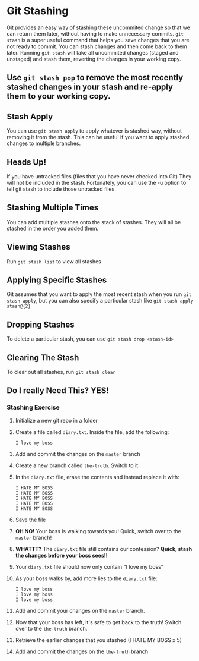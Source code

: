 # Git Stashing

Git provides an easy way of stashing these uncommited change so that we can return them later, without having to make unnecessary commits.
`git stash` is a super useful command that helps you save changes that you are not ready to commit. You can stash changes and then come back to them later.
Running `git stash` will take all uncommited changes (staged and unstaged) and stash them, reverting the changes in your working copy.
## Use `git stash pop` to remove the most recently stashed changes in your stash and re-apply them to your working copy.

## Stash Apply
You can use `git stash apply` to apply whatever is stashed way, without removing it from the stash. This can be useful if you want to apply stashed changes to multiple branches.

## Heads Up!
If you have untracked files (files that you have never checked into Git) They will not be included in the stash.
Fortunately, you can use the -u option to tell git stash to include those untracked files.

## Stashing Multiple Times
You can add multiple stashes onto the stack of stashes. They will all be stashed in the order you added them.

## Viewing Stashes
Run `git stash list` to view all stashes

## Applying Specific Stashes
Git assumes that you want to apply the most recent stash when you run `git stash apply`, but you can also specify a particular stash like `git stash apply stash@{2}`

## Dropping Stashes
To delete a particular stash, you can use `git stash drop <stash-id>`

## Clearing The Stash
To clear out all stashes, run `git stash clear`

## Do I really Need This? YES!

### Stashing Exercise

1. Initialize a new git repo in a folder
2. Create a file called `diary.txt`.  Inside the file, add the following:
    
    ```
    I love my boss
    ```
    
3. Add and commit the changes on the `master` branch
4. Create a new branch called `the-truth`.  Switch to it.
5. In the `diary.txt` file, erase the contents and instead replace it with:
    
    ```
    I HATE MY BOSS
    I HATE MY BOSS
    I HATE MY BOSS
    I HATE MY BOSS
    I HATE MY BOSS
    ```
    
6. Save the file
7. **OH NO!** Your boss is walking towards you! Quick, switch over to the `master` branch!
8. **WHATTT?** The `diary.txt` file still contains our confession?  **Quick, stash the changes before your boss sees!!**
9. Your `diary.txt` file should now only contain "I love my boss"
10. As your boss walks by, add more lies to the `diary.txt` file:
    
    ```
    I love my boss
    I love my boss
    I love my boss
    ```
    
11. Add and commit your changes on the `master` branch.
12. Now that your boss has left, it's safe to get back to the truth! Switch over to the `the-truth` branch.
13. Retrieve the earlier changes that you stashed (I HATE MY BOSS x 5)
14. Add and commit the changes on the `the-truth` branch
